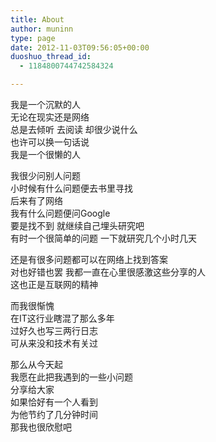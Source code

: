 ```yaml
---
title: About
author: muninn
type: page
date: 2012-11-03T09:56:05+00:00
duoshuo_thread_id:
  - 1184800744742584324

---
```

我是一个沉默的人  
无论在现实还是网络  
总是去倾听 去阅读 却很少说什么  
也许可以换一句话说  
我是一个很懒的人  

我很少问别人问题  
小时候有什么问题便去书里寻找  
后来有了网络  
我有什么问题便问Google  
要是找不到 就继续自己埋头研究吧  
有时一个很简单的问题 一下就研究几个小时几天  

还是有很多问题都可以在网络上找到答案  
对也好错也罢 我都一直在心里很感激这些分享的人  
这也正是互联网的精神  

而我很惭愧  
在IT这行业瞎混了那么多年  
过好久也写三两行日志  
可从来没和技术有关过  

那么从今天起  
我愿在此把我遇到的一些小问题  
分享给大家  
如果恰好有一个人看到  
为他节约了几分钟时间  
那我也很欣慰吧  

